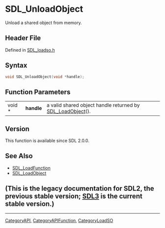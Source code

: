 # SDL_UnloadObject

Unload a shared object from memory.

## Header File

Defined in [SDL_loadso.h](https://github.com/libsdl-org/SDL/blob/SDL2/include/SDL_loadso.h)

## Syntax

```c
void SDL_UnloadObject(void *handle);
```

## Function Parameters

|        |            |                                                                              |
| ------ | ---------- | ---------------------------------------------------------------------------- |
| void * | **handle** | a valid shared object handle returned by [SDL_LoadObject](SDL_LoadObject)(). |

## Version

This function is available since SDL 2.0.0.

## See Also

- [SDL_LoadFunction](SDL_LoadFunction)
- [SDL_LoadObject](SDL_LoadObject)


## (This is the legacy documentation for SDL2, the previous stable version; [SDL3](https://wiki.libsdl.org/SDL3/) is the current stable version.)



----
[CategoryAPI](CategoryAPI), [CategoryAPIFunction](CategoryAPIFunction), [CategoryLoadSO](CategoryLoadSO)

